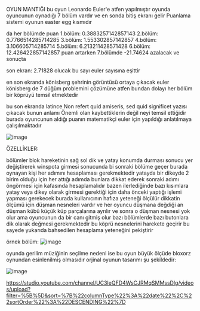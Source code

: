 
OYUN MANTIĞI
bu oyun Leonardo Euler'e atfen yapılmıştır oyunda oyuncunun oynadığı 7 bölüm vardır ve en sonda bitiş ekranı gelir Puanlama sistemi oyunun easter egg kısmıdır

da her bölümde puan
1.bölüm: 0.3883257142857143
2.bölüm: 0.7766514285714285
3.bölüm: 1.553302857142857
4.bölüm: 3.106605714285714
5.bölüm: 6.213211428571428
6.bölüm: 12.426422857142857
puan artarken 7.bölümde -21.74624 azalacak ve sonuçta 

son ekran: 2.71828 olucak bu sayı euler sayısına eşittir

en son ekranda könisberg şehrinin görüntüsü ortaya çıkacak euler könisberg de 7 düğüm problemini çözümüne atfen bundan dolayı her bölüm bir köprüyü temsil etmektedir 

bu son ekranda latince Non refert quid amiseris, sed quid significet yazısı çıkacak bunun anlamı Önemli olan kaybettiklerin değil neyi temsil ettiğidir burada oyuncunun aldığı puanın matematikçi euler için yapıldığı anlatılmaya çalışılmaktadır

![image](https://github.com/pantherleon-22/untiy_bloxorz_uludag/assets/123326812/b5dbdd15-9477-48ce-b36d-fd521da5afba)


ÖZELLİKLER:

bölümler blok hareketinin sağ sol dik ve yatay konumda durması sonucu
yer değiştirerek winspota girmesi sonucunda bi sonraki bölüme geçer 
burada oynayan kişi her adımını hesaplaması gerekmektedir yatayda bir dikeyde 2 birim olduğu için her attığı adımda bunlara dikkat ederek sonraki adımı öngörmesi için kafasında hesaplamalıdır bazen ilerlediğinde 
bazı kısımlara yatay veya dikey olarak girmesi gerektiği için daha önceki yaptığı işlemi yapması gerekecek burada kullanıcının hafıza yeteneği ölçülür dikkatin ölçümü için düşman nesneleri vardır ve her oyuncu düşmana değdiği an düşman kübü küçük küp parçalarına ayrılır ve sonra o düşman nesnesi yok olur ama oyuncunun da bir canı gitmiş olur 
bazı bölümlerde bazı butonlara dik olarak değmesi gerekmektedir bu köprü nesnelerini harekete geçirir bu sayede yukarıda bahsedilen hesaplama yeteneğini pekiştirir 

örnek bölüm: ![image](https://github.com/pantherleon-22/untiy_bloxorz_uludag/assets/123326812/d564c2cc-b6b6-4482-8bea-8a981582a5d3)


oyunda gerilim müziğinin seçilme nedeni ise bu oyun büyük ölçüde bloxorz oynundan esinlenilmiş olmasıdır
orjinal oyunun tasarımı şu şekildedir:

![image](https://github.com/pantherleon-22/untiy_bloxorz_uludag/assets/123326812/8b6462ea-5771-4d05-bf5e-a32de3e5e112)



https://studio.youtube.com/channel/UC3IeQFD4WsCJRMqSMMssDlg/videos/upload?filter=%5B%5D&sort=%7B%22columnType%22%3A%22date%22%2C%22sortOrder%22%3A%22DESCENDING%22%7D



